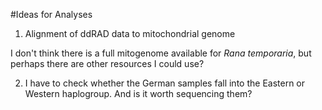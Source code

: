 #Ideas for Analyses


1. Alignment of ddRAD data to mitochondrial genome

I don't think there is a full mitogenome available for *Rana temporaria*, but perhaps there are other resources I could use? 

2. I have to check whether the German samples fall into the Eastern or Western haplogroup. And is it worth sequencing them? 

